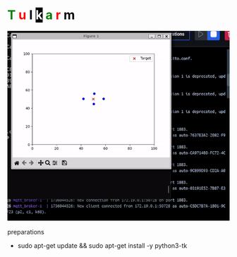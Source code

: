 <h1>
  <span style="color:green;">T</span>
  <span style="color:red;">u</span>
  <span style="color:black;">l</span>
  <span style="color:white; background-color:black;">k</span>
  <span style="color:green;">a</span>
  <span style="color:red;">r</span>
  <span style="color:black;">m</span>
</h1>


![Swarm Bots](https://github.com/mahdymo/Tulkarm/blob/main/static/swarm_robots.gif)

preparations 
- sudo apt-get update && sudo apt-get install -y python3-tk

